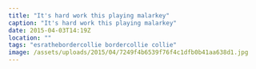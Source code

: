 ```yaml
---
title: "It's hard work this playing malarkey"
caption: "It's hard work this playing malarkey"
date: 2015-04-03T14:19Z
location: ""
tags: "esrathebordercollie bordercollie collie"
image: /assets/uploads/2015/04/7249f4b6539f76f4c1dfb0b41aa638d1.jpg
---
```

